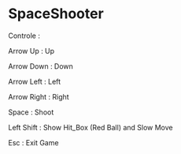 # SpaceShooter

Controle : 

Arrow Up : Up

Arrow Down : Down

Arrow Left : Left

Arrow Right : Right

Space : Shoot

Left Shift : Show Hit_Box (Red Ball) and Slow Move

Esc : Exit Game